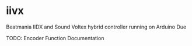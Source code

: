 # iivx
Beatmania IIDX and Sound Voltex hybrid controller running on Arduino Due

TODO:
Encoder Function
Documentation
